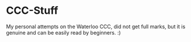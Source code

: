 # CCC-Stuff
My personal attempts on the Waterloo CCC, did not get full marks, but it is genuine and can be easily read by beginners. :)

